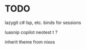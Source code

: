 # TODO

lazygit
c# lsp, etc.
binds for sessions

luasnip
copilot
neotest <leader>t ?

inherit theme from nixos

